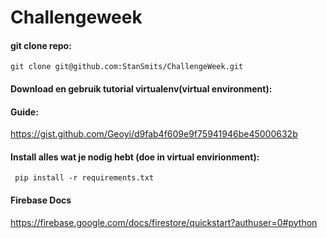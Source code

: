# Challengeweek

#### git clone repo:
``` git clone git@github.com:StanSmits/ChallengeWeek.git	```

#### Download en gebruik tutorial virtualenv(virtual environment):
#### Guide:
https://gist.github.com/Geoyi/d9fab4f609e9f75941946be45000632b

#### Install alles wat je nodig hebt (doe in virtual envirionment):
 `` pip install -r requirements.txt``

#### Firebase Docs
https://firebase.google.com/docs/firestore/quickstart?authuser=0#python
